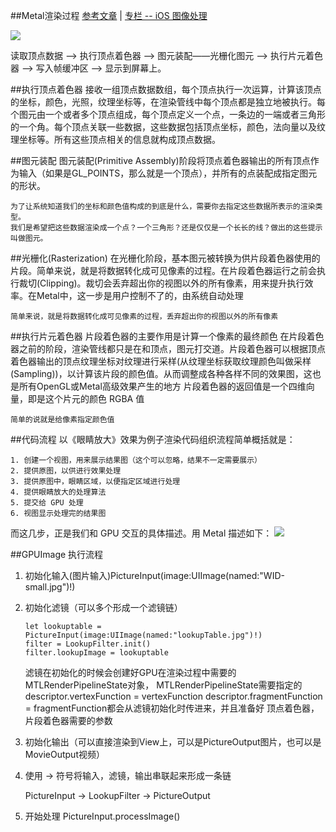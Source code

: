 ##Metal渲染过程 [参考文章](https://www.coderzhou.com/2019/02/02/Metal%E5%AD%A6%E4%B9%A0(%E4%BA%8C)%EF%BC%9A%E6%B8%B2%E6%9F%93%E8%BF%87%E7%A8%8B/) | [专栏 -- iOS 图像处理](https://xiaozhuanlan.com/topic/1287954630)

![](https://developer.apple.com/library/archive/documentation/Miscellaneous/Conceptual/MetalProgrammingGuide/Art/gfx-pipeline_2x.png)

读取顶点数据 —> 执行顶点着色器 —> 图元装配——光栅化图元 —> 执行片元着色器 —> 写入帧缓冲区 —> 显示到屏幕上。


##执行顶点着色器
接收一组顶点数据数组，每个顶点执行一次运算，计算该顶点的坐标，颜色，光照，纹理坐标等，在渲染管线中每个顶点都是独立地被执行。每个图元由一个或者多个顶点组成，每个顶点定义一个点，一条边的一端或者三角形的一个角。每个顶点关联一些数据，这些数据包括顶点坐标，颜色，法向量以及纹理坐标等。所有这些顶点相关的信息就构成顶点数据。

##图元装配
图元装配(Primitive Assembly)阶段将顶点着色器输出的所有顶点作为输入（如果是GL_POINTS，那么就是一个顶点），并所有的点装配成指定图元的形状。
	
	为了让系统知道我们的坐标和颜色值构成的到底是什么，需要你去指定这些数据所表示的渲染类型。
	我们是希望把这些数据渲染成一个点？一个三角形？还是仅仅是一个长长的线？做出的这些提示叫做图元。

##光栅化(Rasterization)
在光栅化阶段，基本图元被转换为供片段着色器使用的片段。简单来说，就是将数据转化成可见像素的过程。在片段着色器运行之前会执行裁切(Clipping)。裁切会丢弃超出你的视图以外的所有像素，用来提升执行效率。在Metal中，这一步是用户控制不了的，由系统自动处理

	简单来说，就是将数据转化成可见像素的过程，丢弃超出你的视图以外的所有像素

##执行片元着色器
片段着色器的主要作用是计算一个像素的最终颜色
在片段着色器之前的阶段，渲染管线都只是在和顶点，图元打交道。片段着色器可以根据顶点着色器输出的顶点纹理坐标对纹理进行采样(从纹理坐标获取纹理颜色叫做采样(Sampling))，以计算该片段的颜色值。从而调整成各种各样不同的效果图，这也是所有OpenGL或Metal高级效果产生的地方
片段着色器的返回值是一个四维向量，即是这个片元的颜色 RGBA 值
	
	简单的说就是给像素指定颜色值
	
##代码流程
以《眼睛放大》效果为例子渲染代码组织流程简单概括就是：
	
	1. 创建一个视图，用来展示结果图（这个可以忽略，结果不一定需要展示）
	2. 提供原图，以供进行效果处理
	3. 提供原图中，眼睛区域，以便指定区域进行处理
	4. 提供眼睛放大的处理算法
	5. 提交给 GPU 处理
	6. 视图显示处理完的结果图

而这几步，正是我们和 GPU 交互的具体描述。用 Metal 描述如下：
![](https://images.xiaozhuanlan.com/photo/2018/30708e590a6e523ec212de678d5e608d.png)

##GPUImage 执行流程

1. 初始化输入(图片输入)PictureInput(image:UIImage(named:"WID-small.jpg")!)
2. 初始化滤镜（可以多个形成一个滤镜链）

	```
	let lookuptable = PictureInput(image:UIImage(named:"lookupTable.jpg")!)
	filter = LookupFilter.init()
	filter.lookupImage = lookuptable
	```
	滤镜在初始化的时候会创建好GPU在渲染过程中需要的MTLRenderPipelineState对象，
   MTLRenderPipelineState需要指定的descriptor.vertexFunction = vertexFunction
    descriptor.fragmentFunction = fragmentFunction都会从滤镜初始化时传进来，并且准备好
    顶点着色器，片段着色器需要的参数
3. 初始化输出（可以直接渲染到View上，可以是PictureOutput图片，也可以是MovieOutput视频）
4. 使用 -> 符号将输入，滤镜，输出串联起来形成一条链
	
	PictureInput -> LookupFilter -> PictureOutput
5. 开始处理 PictureInput.processImage()
 